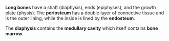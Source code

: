 **Long bones** have a shaft (diaphysis), ends (epiphyses), and the growth plate (physis). The **periosteum** has a double layer of connective tissue and is the outer lining, while the inside is lined by the **endosteum**.

The **diaphysis** contains the **medullary cavity** which itself contains **bone marrow**. 